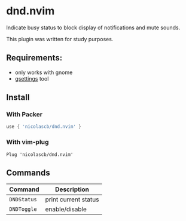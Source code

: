 # dnd.nvim

Indicate busy status to block display of notifications and mute sounds.

This plugin was written for study purposes.

## Requirements:
- only works with gnome
- [gsettings](https://manpages.ubuntu.com/manpages/trusty/man1/gsettings.1.htm) tool

## Install

### With Packer

```lua
use { 'nicolascb/dnd.nvim' }
```


### With vim-plug

```
Plug 'nicolascb/dnd.nvim'
```

## Commands

| Command               | Description                      |
| --------------------  | ---------------------------------|
| `DNDStatus`           | print current status             |
| `DNDToggle`           | enable/disable                   |
